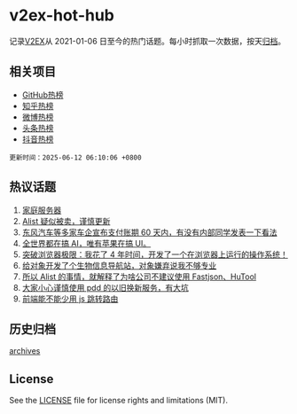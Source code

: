 # v2ex-hot-hub

 记录[V2EX](https://www.v2ex.com/)从 2021-01-06 日至今的热门话题。每小时抓取一次数据，按天[归档](archives)。
 
 ## 相关项目

- [GitHub热榜](https://github.com/lonnyzhang423/github-hot-hub)
- [知乎热榜](https://github.com/lonnyzhang423/zhihu-hot-hub)
- [微博热榜](https://github.com/lonnyzhang423/weibo-hot-hub)
- [头条热榜](https://github.com/lonnyzhang423/toutiao-hot-hub)
- [抖音热榜](https://github.com/lonnyzhang423/douyin-hot-hub)


 `更新时间：2025-06-12 06:10:06 +0800`

## 热议话题

1. [家庭服务器](https://www.v2ex.com/t/1137803)
1. [Alist 疑似被卖，谨慎更新](https://www.v2ex.com/t/1137812)
1. [东风汽车等多家车企宣布支付账期 60 天内，有没有内部同学发表一下看法](https://www.v2ex.com/t/1137801)
1. [全世界都在搞 AI，唯有苹果在搞 UI。](https://www.v2ex.com/t/1137837)
1. [突破浏览器极限：我花了 4 年时间，开发了一个在浏览器上运行的操作系统！](https://www.v2ex.com/t/1137949)
1. [给对象开发了个生物信息导航站，对象嫌弃说我不够专业](https://www.v2ex.com/t/1137784)
1. [所以 Alist 的事情，就解释了为啥公司不建议使用 Fastjson、HuTool](https://www.v2ex.com/t/1137946)
1. [大家小心谨慎使用 pdd 的以旧换新服务，有大坑](https://www.v2ex.com/t/1137810)
1. [前端能不能少用 js 跳转路由](https://www.v2ex.com/t/1137829)

## 历史归档

[archives](archives)

## License

See the [LICENSE](LICENSE) file for license rights and limitations (MIT).
